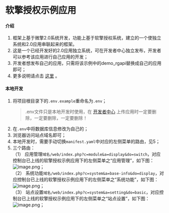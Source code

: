 # 软擎授权示例应用

#### 介绍
1. 框架上基于微擎2.0系统开发，功能上基于软擎授权系统，建立的一个使独立系统和2.0应用串联起来的框架。
2. 这是一个已经开发好的2.0应用独立系统，可在开发者中心独立发布，开发者可以参考该应用进行自己应用的开发；
3. 开发者想发布自己的应用，只需将该示例中的demo_rgapi替换成自己的应用即可；
4. 更多说明请点击 [这里](https://wiki.w7.com/document/35/7302) 。

#### 本地开发
1. 将项目根目录下的```.env.example```重命名为```.env```；
   > .env文件只是本地开发时使用，在 [开发者中心](https://https://dev.w7.cc) 上传应用时一定要删除，一定要删除，一定要删除！
2. 在```.env```中将数据库信息修改为自己的；
3. 浏览器访问站点域名即可；
4. 本地开发时，需要手动切换```manifest.yaml```中对应的左侧菜单的路由，见5；
5. 三个路由：
<br>（1） 应用管理```域名/web/index.php?c=module&a=display&do=switch```，对应控制台已上线的软擎授权示例应用下的左侧菜单之“应用管理”，如下图：<br>
   ![image.png](https://rangine-1251470023.cos.ap-shanghai.myqcloud.com/document/S1JjDJb6Kry4y04jj4jhyjj664CpPjPn.png)；
<br>（2） 系统功能```域名/web/index.php?c=system&a=base-info&do=display```，对应控制台已上线的软擎授权示例应用下的左侧菜单之“系统功能”，如下图：<br>
   ![image.png](https://rangine-1251470023.cos.ap-shanghai.myqcloud.com/document/PGdQGglgngdl4bA5eC54NqCegQwc1YEG.png)；
<br>（3） 站点设置```域名/web/index.php?c=system&a=setting&do=basic```，对应控制台已上线的软擎授权示例应用下的左侧菜单之“站点设置”，如下图：<br>
   ![image.png](https://rangine-1251470023.cos.ap-shanghai.myqcloud.com/document/RVVffMq56hsq365CHc553Z45mH5ZcTcf.png)；
